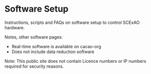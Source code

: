 # Software Setup

Instructions, scripts and FAQs on software setup to control SCExAO hardware.

Notes, other software pages:
- Real-time software is available on cacao-org
- Does not include data reduction software

Note: This public site does not contain Licence numbers or IP numbers required for security reasons.

